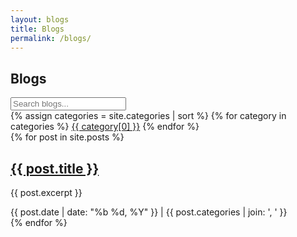 ```yaml
---
layout: blogs
title: Blogs
permalink: /blogs/
---
```


<section class="blogs">
  <h1>Blogs</h1>
  <input type="text" id="blog-search" placeholder="Search blogs...">
  <div class="blog-categories">
    {% assign categories = site.categories | sort %}
    {% for category in categories %}
      <a href="#" class="category" data-category="{{ category[0] }}">{{ category[0] }}</a>
    {% endfor %}
  </div>
  <div class="blog-list">
    {% for post in site.posts %}
      <div class="blog-card" data-category="{{ post.categories | join: ' ' }}">
        <h2><a href="{{ post.url | relative_url }}">{{ post.title }}</a></h2>
        <p>{{ post.excerpt }}</p>
        <span class="blog-meta">{{ post.date | date: "%b %d, %Y" }} | {{ post.categories | join: ', ' }}</span>
      </div>
    {% endfor %}
  </div>
</section>
<script src="{{ '/assets/js/blog-search.js' | relative_url }}"></script>